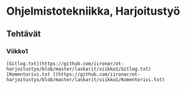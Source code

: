# Ohjelmistotekniikka, Harjoitustyö


## Tehtävät



### Viikko1
	[Gitlog.txt](https://github.com/iironar/ot-harjoitustyo/blob/master/laskarit/viikko1/Gitlog.txt)
	[Komentorivi.txt ](https://github.com/iironar/ot-harjoitustyo/blob/master/laskarit/viikko1/Komentorivi.txt)

